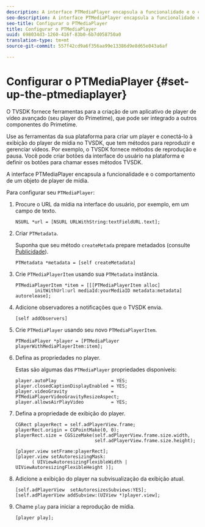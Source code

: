 ```yaml
---
description: A interface PTMediaPlayer encapsula a funcionalidade e o comportamento de um objeto de player de mídia.
seo-description: A interface PTMediaPlayer encapsula a funcionalidade e o comportamento de um objeto de player de mídia.
seo-title: Configurar o PTMediaPlayer
title: Configurar o PTMediaPlayer
uuid: 698034d3-1260-416f-83b0-6b7d058750a0
translation-type: tm+mt
source-git-commit: 557f42cd9a6f356aa99e13386d9e8d65e043a6af

---
```



# Configurar o PTMediaPlayer {#set-up-the-ptmediaplayer}

O TVSDK fornece ferramentas para a criação de um aplicativo de player de vídeo avançado (seu player do Primetime), que pode ser integrado a outros componentes do Primetime.

Use as ferramentas da sua plataforma para criar um player e conectá-lo à exibição do player de mídia no TVSDK, que tem métodos para reproduzir e gerenciar vídeos. Por exemplo, o TVSDK fornece métodos de reprodução e pausa. Você pode criar botões da interface do usuário na plataforma e definir os botões para chamar esses métodos TVSDK.

A interface PTMediaPlayer encapsula a funcionalidade e o comportamento de um objeto de player de mídia.

Para configurar seu `PTMediaPlayer`:

1. Procure o URL da mídia na interface do usuário, por exemplo, em um campo de texto.

   ```
   NSURL *url = [NSURL URLWithString:textFieldURL.text];
   ```

1. Criar `PTMetadata`.

   Suponha que seu método `createMetada` prepare metadados (consulte [Publicidade](../../ios-3x-advertising/ios-3x-advertising-requirements.md)).

   ```
   PTMetadata *metadata = [self createMetadata]
   ```

1. Crie `PTMediaPlayerItem` usando sua `PTMetadata` instância.

   ```
   PTMediaPlayerItem *item = [[[PTMediaPlayerItem alloc] 
          initWithUrl:url mediaId:yourMediaID metadata:metadata] autorelease];
   ```

1. Adicione observadores a notificações que o TVSDK envia.

   ```
   [self addObservers]
   ```

1. Crie `PTMediaPlayer` usando seu novo `PTMediaPlayerItem`.

   ```
   PTMediaPlayer *player = [PTMediaPlayer playerWithMediaPlayerItem:item];
   ```

1. Defina as propriedades no player.

   Estas são algumas das `PTMediaPlayer` propriedades disponíveis:

   ```
   player.autoPlay                    = YES;  
   player.closedCaptionDisplayEnabled = YES; 
   player.videoGravity                = PTMediaPlayerVideoGravityResizeAspect;  
   player.allowsAirPlayVideo          = YES;
   ```

1. Defina a propriedade de exibição do player.

   ```
   CGRect playerRect = self.adPlayerView.frame;  
   playerRect.origin = CGPointMake(0, 0); 
   playerRect.size = CGSizeMake(self.adPlayerView.frame.size.width,  
                                self.adPlayerView.frame.size.height); 
   
   [player.view setFrame:playerRect]; 
   [player.view setAutoresizingMask:  
         ( UIViewAutoresizingFlexibleWidth | UIViewAutoresizingFlexibleHeight )];
   ```

1. Adicione a exibição do player na subvisualização da exibição atual.

   ```
   [self.adPlayerView  setAutoresizesSubviews:YES];  
   [self.adPlayerView addSubview:(UIView *)player.view];
   ```

1. Chame `play` para iniciar a reprodução de mídia.

   ```
   [player play];
   ```
